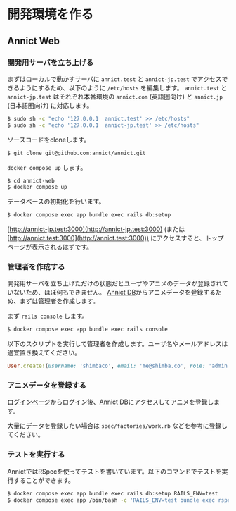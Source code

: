 # 開発環境を作る

## Annict Web

### 開発用サーバを立ち上げる

まずはローカルで動かすサーバに `annict.test` と `annict-jp.test` でアクセスできるようにするため、以下のように `/etc/hosts` を編集します。
`annict.test` と `annict-jp.test` はそれぞれ本番環境の `annict.com` (英語圏向け) と `annict.jp` (日本語圏向け) に対応します。

```sh
$ sudo sh -c "echo '127.0.0.1  annict.test' >> /etc/hosts"
$ sudo sh -c "echo '127.0.0.1  annict-jp.test' >> /etc/hosts"
```

ソースコードをcloneします。

```sh
$ git clone git@github.com:annict/annict.git
```

`docker compose up` します。

```sh
$ cd annict-web
$ docker compose up
```

データベースの初期化を行います。

```sh
$ docker compose exec app bundle exec rails db:setup
```

[http://annict-jp.test:3000](http://annict-jp.test:3000) (または [http://annict.test:3000](http://annict.test:3000)) にアクセスすると、トップページが表示されるはずです。

### 管理者を作成する

開発用サーバを立ち上げただけの状態だとユーザやアニメのデータが登録されていないため、ほぼ何もできません。
[Annict DB](http://annict-jp.test:3000/db)からアニメデータを登録するため、まずは管理者を作成します。

まず `rails console` します。

```sh
$ docker compose exec app bundle exec rails console
```

以下のスクリプトを実行して管理者を作成します。ユーザ名やメールアドレスは適宜置き換えてください。

```rb
User.create!(username: 'shimbaco', email: 'me@shimba.co', role: 'admin', time_zone: 'Asia/Tokyo', locale: 'ja')
```

### アニメデータを登録する

[ログインページ](http://annict-jp.test:3000/sign_in)からログイン後、[Annict DB](http://annict-jp.test:3000/db)にアクセスしてアニメを登録します。

大量にデータを登録したい場合は `spec/factories/work.rb` などを参考に登録してください。

### テストを実行する

AnnictではRSpecを使ってテストを書いています。以下のコマンドでテストを実行することができます。

```sh
$ docker compose exec app bundle exec rails db:setup RAILS_ENV=test
$ docker compose exec app /bin/bash -c 'RAILS_ENV=test bundle exec rspec'
```
